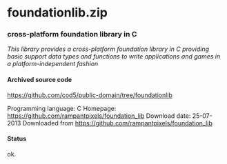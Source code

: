 # foundationlib.zip #

### cross-platform foundation library in C   ###

*This library provides a cross-platform foundation library in C providing basic support data types and functions to write applications and games in a platform-independent fashion*

#### Archived source code ####
https://github.com/cod5/public-domain/tree/foundationlib

Programming language: C
Homepage: https://github.com/rampantpixels/foundation_lib
Download date: 25-07-2013
Downloaded from https://github.com/rampantpixels/foundation_lib

#### Status ####
ok.

